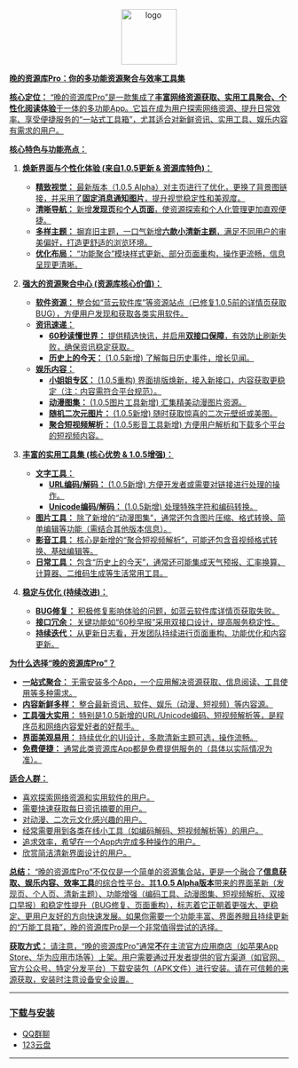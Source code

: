 <div align="center">
  <a href="https://flowus.cn/wdzyk/share/f03cf2e4-efd3-4408-90f7-f13fc092254e"><img width="100px" alt="logo" src="https://fs-im-kefu.7moor-fs1.com/ly/4d2c3f00-7d4c-11e5-af15-41bf63ae4ea0/d7d7a7f72f2cd05f/icon.png"/>
 
<div align="left">  
  
**晚的资源库Pro：你的多功能资源聚合与效率工具集**

**核心定位：**
“晚的资源库Pro”是一款集成了**丰富网络资源获取、实用工具聚合、个性化阅读体验**于一体的多功能App。它旨在成为用户探索网络资源、提升日常效率、享受便捷服务的“一站式工具箱”，尤其适合对新鲜资讯、实用工具、娱乐内容有需求的用户。

**核心特色与功能亮点：**

1.  **焕新界面与个性化体验 (来自1.0.5更新 & 资源库特色)：**
    *   **精致视觉：** 最新版本（1.0.5 Alpha）对主页进行了优化，更换了背景图链接，并采用了**固定消息通知图片**，提升视觉稳定性和美观度。
    *   **清晰导航：** 新增**发现页**和**个人页面**，使资源探索和个人化管理更加直观便捷。
    *   **多样主题：** 摒弃旧主题，一口气新增**六款小清新主题**，满足不同用户的审美偏好，打造更舒适的浏览环境。
    *   **优化布局：** “功能聚合”模块样式更新、部分页面重构，操作更流畅，信息呈现更清晰。

2.  **强大的资源聚合中心 (资源库核心价值)：**
    *   **软件资源：** 整合如“蓝云软件库”等资源站点（已修复1.0.5前的详情页获取BUG），方便用户发现和获取各类实用软件。
    *   **资讯速递：**
        *   **60秒读懂世界：** 提供精选快讯，并启用**双接口保障**，有效防止刷新失败，确保资讯稳定获取。
        *   **历史上的今天：** (1.0.5新增) 了解每日历史事件，增长见闻。
    *   **娱乐内容：**
        *   **小姐姐专区：** (1.0.5重构) 界面排版焕新，接入新接口，内容获取更稳定（注：内容需符合平台规范）。
        *   **动漫图集：** (1.0.5图片工具新增) 汇集精美动漫图片资源。
        *   **随机二次元图片：** (1.0.5新增) 随时获取惊喜的二次元壁纸或美图。
        *   **聚合短视频解析：** (1.0.5影音工具新增) 方便用户解析和下载多个平台的短视频内容。

3.  **丰富的实用工具集 (核心优势 & 1.0.5增强)：**
    *   **文字工具：**
        *   **URL编码/解码：** (1.0.5新增) 方便开发者或需要对链接进行处理的操作。
        *   **Unicode编码/解码：** (1.0.5新增) 处理特殊字符和编码转换。
    *   **图片工具：** 除了新增的“动漫图集”，通常还包含图片压缩、格式转换、简单编辑等功能（需结合其他版本信息）。
    *   **影音工具：** 核心是新增的“聚合短视频解析”，可能还包含音视频格式转换、基础编辑等。
    *   **日常工具：** 包含“历史上的今天”，通常还可能集成天气预报、汇率换算、计算器、二维码生成等生活常用工具。

4.  **稳定与优化 (持续改进)：**
    *   **BUG修复：** 积极修复影响体验的问题，如蓝云软件库详情页获取失败。
    *   **接口冗余：** 关键功能如“60秒早报”采用双接口设计，提高服务稳定性。
    *   **持续迭代：** 从更新日志看，开发团队持续进行页面重构、功能优化和内容更新。

**为什么选择“晚的资源库Pro”？**

*   **一站式聚合：** 无需安装多个App，一个应用解决资源获取、信息阅读、工具使用等多种需求。
*   **内容新鲜多样：** 整合最新资讯、软件、娱乐（动漫、短视频）等内容源。
*   **工具强大实用：** 特别是1.0.5新增的URL/Unicode编码、短视频解析等，是程序员和网络内容爱好者的好帮手。
*   **界面美观易用：** 持续优化的UI设计，多款清新主题可选，操作流畅。
*   **免费便捷：** 通常此类资源库App都是免费提供服务的（具体以实际情况为准）。

**适合人群：**

*   喜欢探索网络资源和实用软件的用户。
*   需要快速获取每日资讯摘要的用户。
*   对动漫、二次元文化感兴趣的用户。
*   经常需要用到各类在线小工具（如编码解码、短视频解析等）的用户。
*   追求效率，希望在一个App内完成多种操作的用户。
*   欣赏简洁清新界面设计的用户。

**总结：**
“晚的资源库Pro”不仅仅是一个简单的资源集合站，更是一个融合了**信息获取、娱乐内容、效率工具**的综合性平台。其**1.0.5 Alpha版本**带来的界面革新（发现页、个人页、清新主题）、功能增强（编码工具、动漫图集、短视频解析、双接口早报）和稳定性提升（BUG修复、页面重构），标志着它正朝着更强大、更稳定、更用户友好的方向快速发展。如果你需要一个功能丰富、界面养眼且持续更新的“万能工具箱”，晚的资源库Pro是一个非常值得尝试的选择。

**获取方式：**
请注意，“晚的资源库Pro”通常**不**在主流官方应用商店（如苹果App Store、华为应用市场等）上架。用户需要通过开发者提供的官方渠道（如官网、官方公众号、特定分发平台）下载安装包（APK文件）进行安装。请在可信赖的来源获取，安装时注意设备安全设置。

---

### 下载与安装
- [QQ群聊](http://qm.qq.com/cgi-bin/qm/qr?_wv=1027&k=uwsKwYOHuNdrr7jXNk4HI-VG2qBG-xJ6&authKey=QoKdEGe%2FY0Pxc3IczCHm%2FgSfecByLJjfBG6Hbj%2FuWTFoRMl5QCMqlL5JlOsZ94ct&noverify=0&group_code=773526766)
- [123云盘](https://www.123pan.com/s/63nZVv-yEyMd.html)

---

